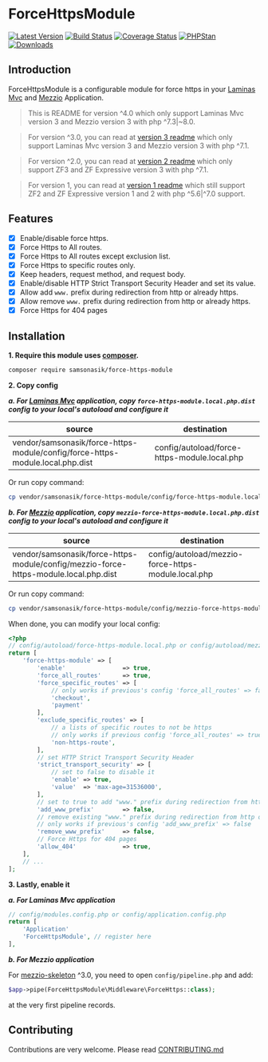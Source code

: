 ForceHttpsModule
================

[![Latest Version](https://img.shields.io/github/release/samsonasik/ForceHttpsModule.svg?style=flat-square)](https://github.com/samsonasik/ForceHttpsModule/releases)
[![Build Status](https://travis-ci.com/samsonasik/ForceHttpsModule.svg?branch=master)](https://travis-ci.org/samsonasik/ForceHttpsModule)
[![Coverage Status](https://coveralls.io/repos/github/samsonasik/ForceHttpsModule/badge.svg?branch=master)](https://coveralls.io/github/samsonasik/ForceHttpsModule?branch=master)
[![PHPStan](https://img.shields.io/badge/PHPStan-enabled-brightgreen.svg?style=flat)](https://github.com/phpstan/phpstan)
[![Downloads](https://poser.pugx.org/samsonasik/force-https-module/downloads)](https://packagist.org/packages/samsonasik/force-https-module)

Introduction
------------

ForceHttpsModule is a configurable module for force https in your [Laminas Mvc](https://docs.laminas.dev/tutorials/) and [Mezzio](https://docs.mezzio.dev/mezzio/) Application.

> This is README for version ^4.0 which only support Laminas Mvc version 3 and Mezzio version 3 with php ^7.3|~8.0.

> For version ^3.0, you can read at [version 3 readme](https://github.com/samsonasik/ForceHttpsModule/tree/3.x.x) which only support Laminas Mvc version 3 and Mezzio version 3 with php ^7.1.

> For version ^2.0, you can read at [version 2 readme](https://github.com/samsonasik/ForceHttpsModule/tree/2.x.x) which only support ZF3 and ZF Expressive version 3 with php ^7.1.

> For version 1, you can read at [version 1 readme](https://github.com/samsonasik/ForceHttpsModule/tree/1.x.x) which still support ZF2 and ZF Expressive version 1 and 2 with php ^5.6|^7.0 support.

Features
--------

- [x] Enable/disable force https.
- [x] Force Https to All routes.
- [x] Force Https to All routes except exclusion list.
- [x] Force Https to specific routes only.
- [x] Keep headers, request method, and request body.
- [x] Enable/disable HTTP Strict Transport Security Header and set its value.
- [x] Allow add `www.` prefix during redirection from http or already https.
- [x] Allow remove `www.` prefix during redirection from http or already https.
- [x] Force Https for 404 pages

Installation
------------

**1. Require this module uses [composer](https://getcomposer.org/).**

```sh
composer require samsonasik/force-https-module
```

**2. Copy config**

***a. For [Laminas Mvc](https://docs.laminas.dev/tutorials/) application, copy `force-https-module.local.php.dist` config to your local's autoload and configure it***

| source                                                                       | destination                                 |
|------------------------------------------------------------------------------|---------------------------------------------|
|  vendor/samsonasik/force-https-module/config/force-https-module.local.php.dist | config/autoload/force-https-module.local.php |

Or run copy command:

```sh
cp vendor/samsonasik/force-https-module/config/force-https-module.local.php.dist config/autoload/force-https-module.local.php
```

***b. For [Mezzio](https://docs.mezzio.dev/mezzio/) application, copy `mezzio-force-https-module.local.php.dist` config to your local's autoload and configure it***

| source                                                                       | destination                                 |
|------------------------------------------------------------------------------|---------------------------------------------|
|  vendor/samsonasik/force-https-module/config/mezzio-force-https-module.local.php.dist | config/autoload/mezzio-force-https-module.local.php |

Or run copy command:

```sh
cp vendor/samsonasik/force-https-module/config/mezzio-force-https-module.local.php.dist config/autoload/mezzio-force-https-module.local.php
```

When done, you can modify your local config:

```php
<?php
// config/autoload/force-https-module.local.php or config/autoload/mezzio-force-https-module.local.php
return [
    'force-https-module' => [
        'enable'                => true,
        'force_all_routes'      => true,
        'force_specific_routes' => [
            // only works if previous's config 'force_all_routes' => false
            'checkout',
            'payment'
        ],
        'exclude_specific_routes' => [
            // a lists of specific routes to not be https
            // only works if previous config 'force_all_routes' => true
            'non-https-route',
        ],
        // set HTTP Strict Transport Security Header
        'strict_transport_security' => [
            // set to false to disable it
            'enable' => true,
            'value'  => 'max-age=31536000',
        ],
        // set to true to add "www." prefix during redirection from http or already https
        'add_www_prefix'        => false,
        // remove existing "www." prefix during redirection from http or already https
        // only works if previous's config 'add_www_prefix' => false
        'remove_www_prefix'     => false,
        // Force Https for 404 pages
        'allow_404'             => true,
    ],
    // ...
];
```

**3. Lastly, enable it**

***a. For Laminas Mvc application***

```php
// config/modules.config.php or config/application.config.php
return [
    'Application'
    'ForceHttpsModule', // register here
],
```

***b. For Mezzio application***

For [mezzio-skeleton](https://github.com/mezzio/mezzio-skeleton) ^3.0, you need to open `config/pipeline.php` and add:

```php
$app->pipe(ForceHttpsModule\Middleware\ForceHttps::class);
```

at the very first pipeline records.

Contributing
------------
Contributions are very welcome. Please read [CONTRIBUTING.md](https://github.com/samsonasik/ForceHttpsModule/blob/master/CONTRIBUTING.md)
